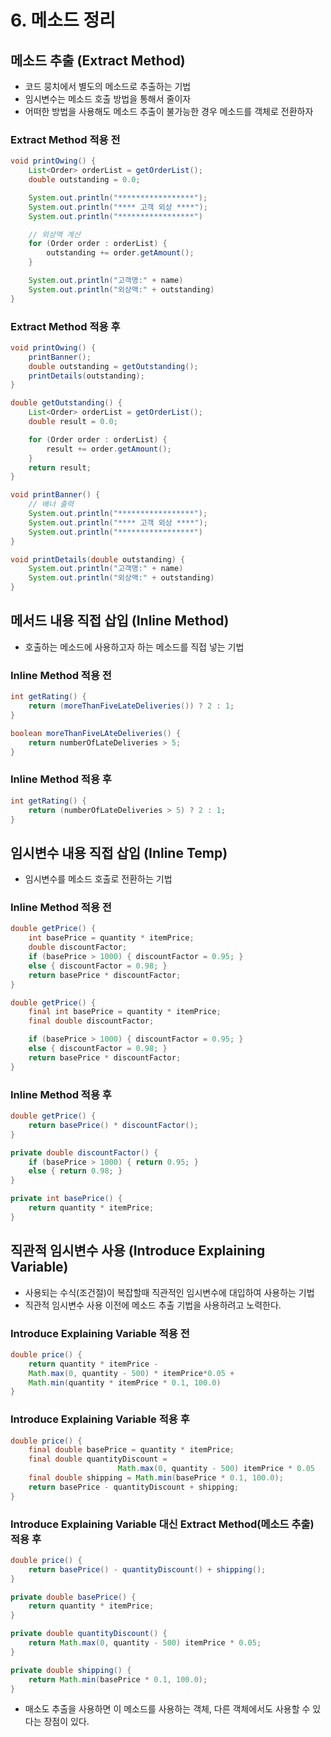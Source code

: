 # 6. 메소드 정리

## 메소드 추출 (Extract Method)  
- 코드 뭉치에서 별도의 메소드로 추출하는 기법 
- 임시변수는 메소드 호출 방법을 통해서 줄이자
- 어떠한 방법을 사용해도 메소드 추출이 불가능한 경우 메소드를 객체로 전환하자

### Extract Method 적용 전
~~~java
void printOwing() {
    List<Order> orderList = getOrderList();
    double outstanding = 0.0;

    System.out.println("*****************");
    System.out.println("**** 고객 외상 ****");
    System.out.println("*****************")

    // 외상액 계산
    for (Order order : orderList) {
        outstanding += order.getAmount();
    }

    System.out.println("고객명:" + name)
    System.out.println("외상액:" + outstanding)
}
~~~

### Extract Method 적용 후
~~~java
void printOwing() {
    printBanner();
    double outstanding = getOutstanding();
    printDetails(outstanding);
}

double getOutstanding() {
    List<Order> orderList = getOrderList();
    double result = 0.0;

    for (Order order : orderList) {
        result += order.getAmount();
    }
    return result;
}

void printBanner() {
    // 배너 출력
    System.out.println("*****************");
    System.out.println("**** 고객 외상 ****");
    System.out.println("*****************")
}

void printDetails(double outstanding) {
    System.out.println("고객명:" + name)
    System.out.println("외상액:" + outstanding)
}
~~~

## 메서드 내용 직접 삽입 (Inline Method)
- 호출하는 메소드에 사용하고자 하는 메소드를 직접 넣는 기법  

### Inline Method 적용 전
~~~java
int getRating() {
    return (moreThanFiveLateDeliveries()) ? 2 : 1;
}

boolean moreThanFiveLAteDeliveries() {
    return numberOfLateDeliveries > 5;
}
~~~

### Inline Method 적용 후
~~~java
int getRating() {
    return (numberOfLateDeliveries > 5) ? 2 : 1;
}
~~~


## 임시변수 내용 직접 삽입 (Inline Temp)
- 임시변수를 메소드 호출로 전환하는 기법

### Inline Method 적용 전
~~~java
double getPrice() {
    int basePrice = quantity * itemPrice;
    double discountFactor;
    if (basePrice > 1000) { discountFactor = 0.95; }
    else { discountFactor = 0.98; }
    return basePrice * discountFactor;
}
~~~

~~~java
double getPrice() {
    final int basePrice = quantity * itemPrice;
    final double discountFactor;

    if (basePrice > 1000) { discountFactor = 0.95; }
    else { discountFactor = 0.98; }
    return basePrice * discountFactor;
}
~~~

### Inline Method 적용 후
~~~java
double getPrice() {
    return basePrice() * discountFactor();
}

private double discountFactor() {
    if (basePrice > 1000) { return 0.95; }
    else { return 0.98; }
}

private int basePrice() {
    return quantity * itemPrice;
}
~~~

## 직관적 임시변수 사용 (Introduce Explaining Variable)
- 사용되는 수식(조건절)이 복잡할때 직관적인 임시변수에 대입하여 사용하는 기법
- 직관적 임시변수 사용 이전에 메소드 추출 기법을 사용하려고 노력한다.

### Introduce Explaining Variable 적용 전
~~~java
double price() {
    return quantity * itemPrice - 
    Math.max(0, quantity - 500) * itemPrice*0.05 + 
    Math.min(quantity * itemPrice * 0.1, 100.0)
}
~~~

### Introduce Explaining Variable 적용 후
~~~java
double price() {
    final double basePrice = quantity * itemPrice;
    final double quantityDiscount = 
                        Math.max(0, quantity - 500) itemPrice * 0.05
    final double shipping = Math.min(basePrice * 0.1, 100.0);
    return basePrice - quantityDiscount + shipping;
}
~~~

### Introduce Explaining Variable 대신 Extract Method(메소드 추출) 적용 후
~~~java
double price() {
    return basePrice() - quantityDiscount() + shipping();
}

private double basePrice() {
    return quantity * itemPrice;
}

private double quantityDiscount() {
    return Math.max(0, quantity - 500) itemPrice * 0.05;
}

private double shipping() {
    return Math.min(basePrice * 0.1, 100.0);
}
~~~
- 매소도 추출을 사용하면 이 메소드를 사용하는 객체, 다른 객체에서도 사용할 수 있다는 장점이 있다.